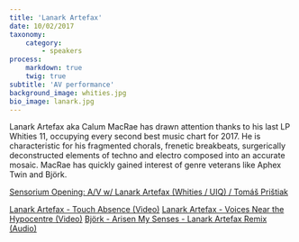 ```yaml
---
title: 'Lanark Artefax'
date: 10/02/2017
taxonomy:
    category:
        - speakers
process:
    markdown: true
    twig: true
subtitle: 'AV performance'
background_image: whities.jpg
bio_image: lanark.jpg
---
```


Lanark Artefax aka Calum MacRae has drawn attention thanks to his last LP Whities 11, occupying every second best music chart for 2017. He is characteristic for his fragmented chorals, frenetic breakbeats, surgerically deconstructed elements of techno and electro composed into an accurate mosaic. MacRae has quickly gained interest of genre veterans like Aphex Twin and Björk. 

[Sensorium Opening: A/V w/ Lanark Artefax (Whities / UIQ) / Tomáš Prištiak](https://www.sensorium.is/performance/opening)


[Lanark Artefax - Touch Absence (Video)](https://www.youtube.com/watch?v=eo0l0yQ2OsQ)
[Lanark Artefax - Voices Near the Hypocentre (Video)](https://www.youtube.com/watch?v=nIYTAQJQjUk&t=139s)
[Björk - Arisen My Senses - Lanark Artefax Remix (Audio)](https://open.spotify.com/track/2OokkYOnEEGPiOHyD7vhb3?si=M3rhVUQpTze_Z5D45DNwIg)

